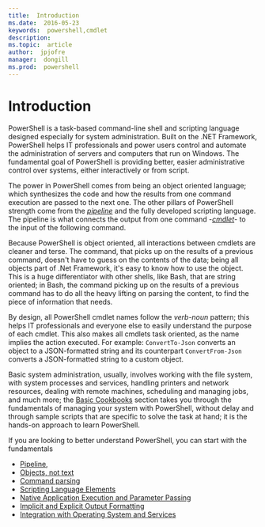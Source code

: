 ```yaml
---
title:  Introduction
ms.date:  2016-05-23
keywords:  powershell,cmdlet
description:  
ms.topic:  article
author:  jpjofre
manager:  dongill
ms.prod:  powershell
---
```


# Introduction

PowerShell is a task-based command-line shell and scripting language designed especially for system administration. Built on the .NET Framework, PowerShell helps IT professionals and power users control and automate the administration of servers and computers that run on Windows. The fundamental goal of PowerShell is providing better, easier administrative control over systems, either interactively or from script.

The power in PowerShell comes from being an object oriented language; which synthesizes the code and how the results from one command execution are passed to the next one. The other pillars of PowerShell strength come from the *[pipeline](../../Windows-PowerShell-Glossary.md#pipeline)* and the fully developed scripting language. The pipeline is what connects the output from one command -*[cmdlet](../../Windows-PowerShell-Glossary.md#cmdlet)*- to the input of the following command.

Because PowerShell is object oriented, all interactions between cmdlets are cleaner and terse. The command, that picks up on the results of a previous command, doesn't have to guess on the contents of the data; being all objects part of .Net Framework, it's easy to know how to use the object. This is a huge differentiator with other shells, like Bash, that are string oriented; in Bash, the command picking up on the results of a previous command has to do all the heavy lifting on parsing the content, to find the piece of information that needs.

By design, all PowerShell cmdlet names follow the *verb-noun* pattern; this helps IT professionals and everyone else to easily understand the purpose of each cmdlet. This also makes all cmdlets task oriented, as the name implies the action executed. For example: `ConvertTo-Json` converts an object to a JSON-formatted string and its counterpart `ConvertFrom-Json` converts a JSON-formatted string to a custom object.

Basic system administration, usually, involves working with the file system, with system processes and services, handling printers and network resources, dealing with remote machines, scheduling and managing jobs, and much more; the [Basic Cookbooks](../basic-cookbooks.md) section takes you through the fundamentals of managing your system with PowerShell, without delay and through sample scripts that are specific to solve the task at hand; it is the hands-on approach to learn PowerShell.

If you are looking to better understand PowerShell, you can start with the fundamentals
-  [Pipeline](pipeline.md),
-  [Objects, not text](objects-not-text.md)
-  [Command parsing](command-parsing.md)
-  [Scripting Language Elements](scripting-language-elements.md)
-  [Native Application Execution and Parameter Passing](native-application-execution-and-parameter-passing.md)
-  [Implicit and Explicit Output Formatting](implicit-and-explicit-output-formatting.md)
-  [Integration with Operating System and Services](integration-with-operating-system-and-services.md)
